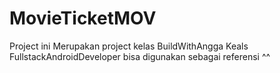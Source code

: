 # MovieTicketMOV

Project ini Merupakan project kelas BuildWithAngga Keals FullstackAndroidDeveloper
bisa digunakan sebagai referensi ^^
